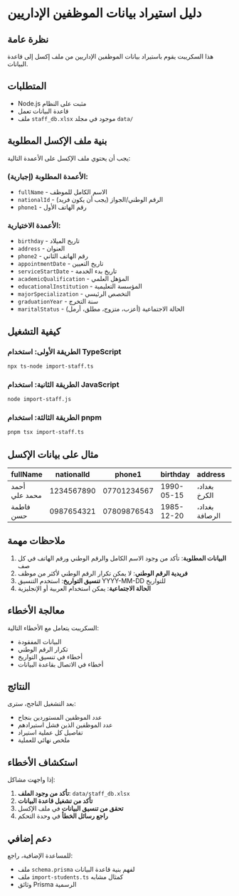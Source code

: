 # دليل استيراد بيانات الموظفين الإداريين

## نظرة عامة
هذا السكريبت يقوم باستيراد بيانات الموظفين الإداريين من ملف إكسل إلى قاعدة البيانات.

## المتطلبات
- Node.js مثبت على النظام
- قاعدة البيانات تعمل
- ملف `staff_db.xlsx` موجود في مجلد `data/`

## بنية ملف الإكسل المطلوبة

يجب أن يحتوي ملف الإكسل على الأعمدة التالية:

### الأعمدة المطلوبة (إجبارية):
- `fullName` - الاسم الكامل للموظف
- `nationalId` - الرقم الوطني/الجواز (يجب أن يكون فريد)
- `phone1` - رقم الهاتف الأول

### الأعمدة الاختيارية:
- `birthday` - تاريخ الميلاد
- `address` - العنوان
- `phone2` - رقم الهاتف الثاني
- `appointmentDate` - تاريخ التعيين
- `serviceStartDate` - تاريخ بدء الخدمة
- `academicQualification` - المؤهل العلمي
- `educationalInstitution` - المؤسسة التعليمية
- `majorSpecialization` - التخصص الرئيسي
- `graduationYear` - سنة التخرج
- `maritalStatus` - الحالة الاجتماعية (أعزب، متزوج، مطلق، أرمل)

## كيفية التشغيل

### الطريقة الأولى: استخدام TypeScript
```bash
npx ts-node import-staff.ts
```

### الطريقة الثانية: استخدام JavaScript
```bash
node import-staff.js
```

### الطريقة الثالثة: استخدام pnpm
```bash
pnpm tsx import-staff.ts
```

## مثال على بيانات الإكسل

| fullName | nationalId | phone1 | birthday | address | maritalStatus |
|----------|------------|---------|----------|---------|---------------|
| أحمد محمد علي | 1234567890 | 07701234567 | 1990-05-15 | بغداد، الكرخ | متزوج |
| فاطمة حسن | 0987654321 | 07809876543 | 1985-12-20 | بغداد، الرصافة | أعزب |

## ملاحظات مهمة

1. **البيانات المطلوبة**: تأكد من وجود الاسم الكامل والرقم الوطني ورقم الهاتف في كل صف
2. **فريدية الرقم الوطني**: لا يمكن تكرار الرقم الوطني لأكثر من موظف
3. **تنسيق التواريخ**: استخدم التنسيق YYYY-MM-DD للتواريخ
4. **الحالة الاجتماعية**: يمكن استخدام العربية أو الإنجليزية

## معالجة الأخطاء

السكريبت يتعامل مع الأخطاء التالية:
- البيانات المفقودة
- تكرار الرقم الوطني
- أخطاء في تنسيق التواريخ
- أخطاء في الاتصال بقاعدة البيانات

## النتائج

بعد التشغيل الناجح، سترى:
- عدد الموظفين المستوردين بنجاح
- عدد الموظفين الذين فشل استيرادهم
- تفاصيل كل عملية استيراد
- ملخص نهائي للعملية

## استكشاف الأخطاء

إذا واجهت مشاكل:

1. **تأكد من وجود الملف**: `data/staff_db.xlsx`
2. **تأكد من تشغيل قاعدة البيانات**
3. **تحقق من تنسيق البيانات** في ملف الإكسل
4. **راجع رسائل الخطأ** في وحدة التحكم

## دعم إضافي

للمساعدة الإضافية، راجع:
- ملف `schema.prisma` لفهم بنية قاعدة البيانات
- ملف `import-students.ts` كمثال مشابه
- وثائق Prisma الرسمية

